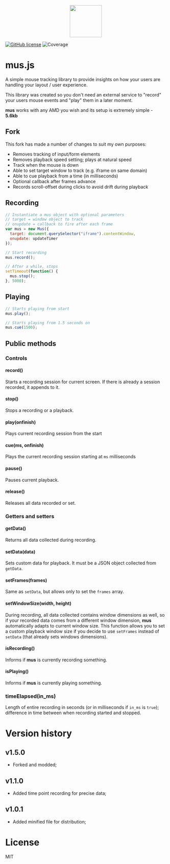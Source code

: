 
<p align="center"><img width="100" height="100" src="https://i.imgur.com/6QGo4Zn.jpg"/></p>

[![GitHub license](https://img.shields.io/github/license/ineventapp/musjs.svg)](https://github.com/ineventapp/musjs/blob/master/LICENSE)
![Coverage](https://img.shields.io/badge/coverage-100%25-brightgreen.svg)

# mus.js
A simple mouse tracking library to provide insights on how your users are handling your layout / user experience.

This library was created so you don't need an external service to "record" your users mouse events and "play" them in a later moment.

**mus** works with any AMD you wish and its setup is extremely simple - **5.6kb**

## Fork

This fork has made a number of changes to suit my own purposes:

* Removes tracking of input/form elements
* Removes playback speed setting; plays at natural speed
* Track when the mouse is down 
* Able to set target window to track (e.g. iframe on same domain)
* Able to cue playback from a time (in milliseconds)
* Optional callback after frames advance
* Records scroll-offset during clicks to avoid drift during playback

## Recording
```js
// Instantiate a mus object with optional parameters
// target = window object to track
// onupdate = callback to fire after each frame
var mus = new Mus({
  target: document.querySelector("iframe").contentWindow,
  onupdate: updateTimer
});

// Start recording
mus.record();

// After a while, stops
setTimeout(function() {
  mus.stop();
}, 5000);
```

## Playing
```js
// Starts playing from start
mus.play();

// Starts playing from 1.5 seconds on
mus.cue(1500);
```


## Public methods

### Controls

#### record()
Starts a recording session for current screen. If there is already a session recorded, it appends to it.

#### stop()
Stops a recording or a playback.

#### play(onfinish)
Plays current recording session from the start

#### cue(ms, onfinish)
Plays the current recording session starting at `ms` milliseconds

#### pause()
Pauses current playback.

#### release()
Releases all data recorded or set.


### Getters and setters

#### getData()
Returns all data collected during recording.

#### setData(data)
Sets custom data for playback. It must be a JSON object collected from `getData`.

#### setFrames(frames)
Same as `setData`, but allows only to set the `frames` array.

#### setWindowSize(width, height)
During recording, all data collected contains window dimensions as well, so if your recorded data comes from a different window dimension, **mus** automatically adapts to current window size. This function allows you to set a custom playback window size if you decide to use `setFrames` instead of `setData` (that already sets windows dimensions).

#### isRecording()
Informs if **mus** is currently recording something.

#### isPlaying()
Informs if **mus** is currently playing something.

### timeElapsed(in_ms)
Length of entire recording in seconds (or in milliseconds if `in_ms` is `true`); difference in time between when recording started and stopped.

# Version history

## v1.5.0
- Forked and modded;

## v1.1.0
- Added time point recording for precise data;

## v1.0.1
- Added minified file for distribution;

# License
MIT
